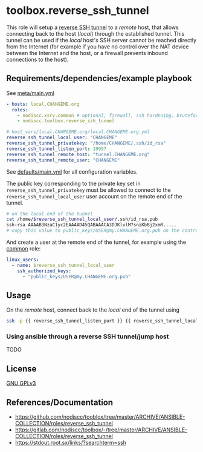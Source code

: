 # toolbox.reverse_ssh_tunnel

This role will setup a [reverse SSH tunnel](https://www.howtoforge.com/reverse-ssh-tunneling) to a _remote_ host, that allows connecting back to the host (_local_) through the established tunnel. This tunnel can be used if the _local_ host's SSH server cannot be reached directly from the Internet (for example if you have no control over the NAT device between the Internet and the host, or a firewall prevents inbound connections to the host).


## Requirements/dependencies/example playbook

See [meta/main.yml](meta/main.yml)

```yaml
- hosts: local.CHANGEME.org
  roles:
    - nodiscc.xsrv.common # optional, firewall, ssh hardening, bruteforce protection, user configuration
    - nodiscc.toolbox.reverse_ssh_tunnel

# host_vars/local.CHANGEME.org/local.CHANGEME.org.yml
reverse_ssh_tunnel_local_user: "CHANGEME"
reverse_ssh_tunnel_privatekey: "/home/CHANGEME/.ssh/id_rsa"
reverse_ssh_tunnel_listen_port: 19997
reverse_ssh_tunnel_remote_host: "tunnel.CHANGEME.org"
reverse_ssh_tunnel_remote_user: "CHANGEME"
```

See [defaults/main.yml](defaults/main.yml) for all configuration variables.

The public key corresponding to the private key set in `reverse_ssh_tunnel_privatekey` must be allowed to connect to the `reverse_ssh_tunnel_local_user` user account on the remote end of the tunnel. 

```bash
# on the local end of the tunnel
cat /home/$reverse_ssh_tunnel_local_user/.ssh/id_rsa.pub
ssh-rsa AAAAB3NzaC1yc2EAAAAD45QABAAACA3DJKlvlM7sniKbBj2xmR.....
# copy this value to public_keys/USER@my.CHANGEME.org.pub on the controller
```

And create a user at the remote end of the tunnel, for example using the [common](../common) role:

```yaml
linux_users:
  - name: $reverse_ssh_tunnel_local_user
    ssh_authorized_keys:
      - "public_keys/USER@my.CHANGEME.org.pub"
```

## Usage

On the _remote_ host, connect back to the _local_ end of the tunnel using

```bash
ssh -p {{ reverse_ssh_tunnel_listen_port }} {{ reverse_ssh_tunnel_local_user }}@localhost
```

### Using ansible through a reverse SSH tunnel/jump host

TODO

## License

[GNU GPLv3](../../LICENSE)

## References/Documentation

- https://github.com/nodiscc/tooblox/tree/master/ARCHIVE/ANSIBLE-COLLECTION/roles/reverse_ssh_tunnel
- https://gitlab.com/nodiscc/toolbox/-/tree/master/ARCHIVE/ANSIBLE-COLLECTION/roles/reverse_ssh_tunnel
- https://stdout.root.sx/links/?searchterm=ssh
